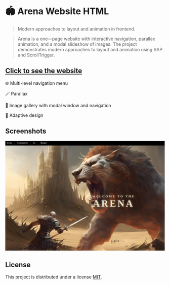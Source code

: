 # 🏟 Arena Website HTML
> Modern approaches to layout and animation in frontend.

> Arena is a one—page website with interactive navigation, parallax animation, and a modal slideshow of images.
The project demonstrates modern approaches to layout and animation using SAP and ScrollTrigger.

## [Click to see the website](https://antilopinae.github.io/WebsiteParallaxHTML/)

 🌐 Multi-level navigation menu

 🪄 Parallax

 📸 Image gallery with modal window and navigation

 📱 Adaptive design

## Screenshots
![Screenshot](screenshot.png)
 
## License
This project is distributed under a license [MIT](LICENSE).
